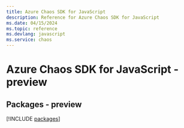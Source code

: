 ```yaml
---
title: Azure Chaos SDK for JavaScript
description: Reference for Azure Chaos SDK for JavaScript
ms.date: 04/15/2024
ms.topic: reference
ms.devlang: javascript
ms.service: chaos
---
```

# Azure Chaos SDK for JavaScript - preview
## Packages - preview
[!INCLUDE [packages](chaos-index.md)]
